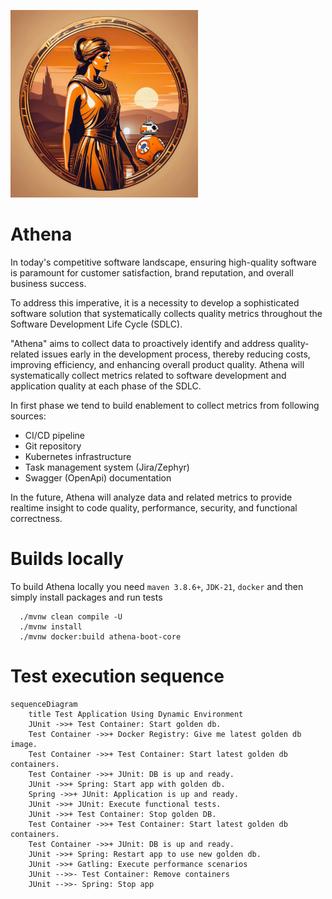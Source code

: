 ![Athena](docs/img.png)

# Athena

In today's competitive software landscape, ensuring high-quality software is paramount for customer satisfaction, brand
reputation, and overall business success.

To address this imperative, it is a necessity to develop a sophisticated software solution that systematically collects
quality metrics throughout the Software Development Life Cycle (SDLC).

"Athena" aims to collect data to proactively identify and address quality-related issues early in the development
process, thereby reducing costs, improving efficiency, and enhancing overall product quality.
Athena will systematically collect metrics related to software development and application quality at each phase of the
SDLC.

In first phase we tend to build enablement to collect metrics from following sources:

* CI/CD pipeline
* Git repository
* Kubernetes infrastructure
* Task management system (Jira/Zephyr)
* Swagger (OpenApi) documentation

In the future, Athena will analyze data and related metrics to provide realtime insight to code quality, performance,
security, and functional correctness.

# Builds locally

To build Athena locally you need ```maven 3.8.6+```, ```JDK-21```, ```docker``` and then simply install packages and run
tests

```shell 
  ./mvnw clean compile -U
  ./mvnw install
  ./mvnw docker:build athena-boot-core
```

# Test execution sequence

```mermaid
sequenceDiagram
    title Test Application Using Dynamic Environment
    JUnit ->>+ Test Container: Start golden db.
    Test Container ->>+ Docker Registry: Give me latest golden db image.
    Test Container ->>+ Test Container: Start latest golden db containers.
    Test Container ->>+ JUnit: DB is up and ready.
    JUnit ->>+ Spring: Start app with golden db.
    Spring ->>+ JUnit: Application is up and ready.
    JUnit ->>+ JUnit: Execute functional tests.
    JUnit ->>+ Test Container: Stop golden DB.
    Test Container ->>+ Test Container: Start latest golden db containers.
    Test Container ->>+ JUnit: DB is up and ready.
    JUnit ->>+ Spring: Restart app to use new golden db.
    JUnit ->>+ Gatling: Execute performance scenarios
    JUnit -->>- Test Container: Remove containers
    JUnit -->>- Spring: Stop app
```